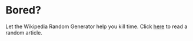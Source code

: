 Bored?
===================================
Let the Wikipedia Random Generator help you kill time. Click [here](http://sunsplat.github.io/fcc_wikipedia/index.html) to read a random article.  
